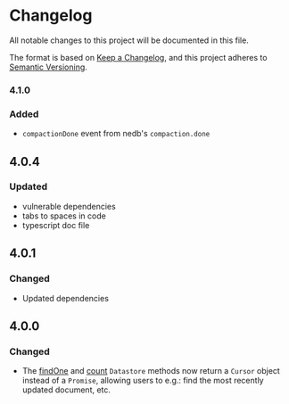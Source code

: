 # Changelog
All notable changes to this project will be documented in this file.

The format is based on [Keep a Changelog](https://keepachangelog.com/en/1.0.0/),
and this project adheres to [Semantic Versioning](https://semver.org/spec/v2.0.0.html).

### 4.1.0
### Added
- `compactionDone` event from nedb's `compaction.done`

## 4.0.4
### Updated
- vulnerable dependencies
- tabs to spaces in code
- typescript doc file

## 4.0.1
### Changed
- Updated dependencies

## 4.0.0
### Changed
- The [findOne](https://github.com/bajankristof/nedb-promises/blob/master/docs.md#Datastore+findOne) and [count](https://github.com/bajankristof/nedb-promises/blob/master/docs.md#Datastore+count) `Datastore` methods now return a `Cursor` object instead of a `Promise`, allowing users to e.g.: find the most recently updated document, etc.
